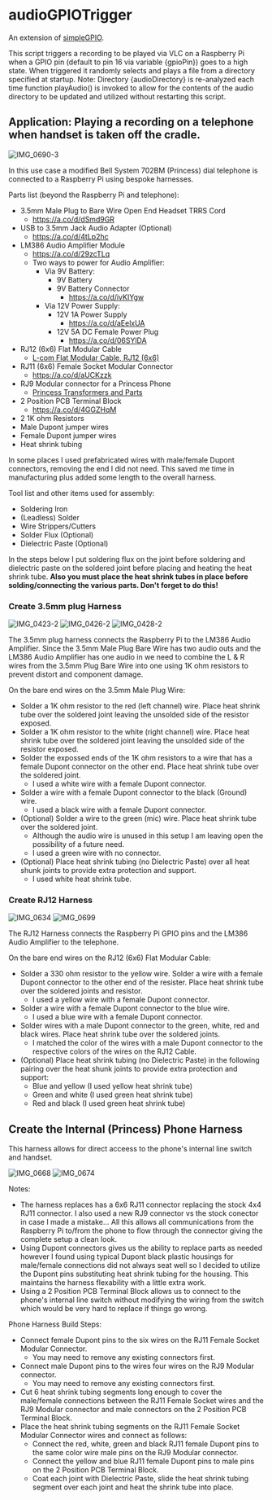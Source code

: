 # audioGPIOTrigger

An extension of [simpleGPIO](https://github.com/tdelora/simpleGPIO/).

This script triggers a recording to be played via VLC on a Raspberry Pi
when a GPIO pin (default to pin 16 via variable {gpioPin}) goes to a high state.
When triggered it randomly selects and plays a file from a directory specified at startup.
Note: Directory {audioDirectory} is re-analyzed each time function playAudio() is invoked
to allow for the contents of the audio directory to be updated and utilized without
restarting this script.

## Application: Playing a recording on a telephone when handset is taken off the cradle.

![IMG_0690-3](https://github.com/user-attachments/assets/3579e806-ddcf-4b97-9c77-d0c4b0fc9580)

In this use case a modified Bell System 702BM (Princess) dial telephone is connected to a Raspberry Pi using bespoke harnesses.

Parts list (beyond the Raspberry Pi and telephone):
- 3.5mm Male Plug to Bare Wire Open End Headset TRRS Cord
  - https://a.co/d/dSmd9GR
- USB to 3.5mm Jack Audio Adapter (Optional)
  - https://a.co/d/4tLp2hc
- LM386 Audio Amplifier Module
  - https://a.co/d/29zcTLq
  - Two ways to power for Audio Amplifier:
    - Via 9V Battery:
      - 9V Battery
      - 9V Battery Connector
        - https://a.co/d/ivKIYgw
    - Via 12V Power Supply:
      - 12V 1A Power Supply
        - https://a.co/d/aEelxUA
      - 12V 5A DC Female Power Plug
        - https://a.co/d/06SYlDA
- RJ12 (6x6) Flat Modular Cable
  - [L-com Flat Modular Cable, RJ12 (6x6)](https://www.l-com.com/ethernet-flat-modular-cable-rj12-6x6-tinned-end-10-ft)
- RJ11 (6x6) Female Socket Modular Connector
  - https://a.co/d/aUCKzzk
- RJ9 Modular connector for a Princess Phone
    - [Princess Transformers and Parts](https://www.ericofon.com/catalog/parts/princess.htm)
- 2 Position PCB Terminal Block
  - https://a.co/d/4GGZHqM
- 2 1K ohm Resistors
- Male Dupont jumper wires
- Female Dupont jumper wires
- Heat shrink tubing

In some places I used prefabricated wires with male/female Dupont connectors, removing the end I did not need.
This saved me time in manufacturing plus added some length to the overall harness.

Tool list and other items used for assembly: 
- Soldering Iron
- (Leadless) Solder
- Wire Strippers/Cutters
- Solder Flux (Optional)
- Dielectric Paste (Optional)

In the steps below I put soldering flux on the joint before soldering and dielectric paste on the soldered joint before placing and heating the heat shrink tube. **Also you must place the heat shrink tubes in place before solding/connecting the various parts. Don't forget to do this!**

### Create 3.5mm plug Harness
![IMG_0423-2](https://github.com/user-attachments/assets/6e1b76f7-941a-4c04-a12b-de625b68dee8)
![IMG_0426-2](https://github.com/user-attachments/assets/c43fde86-d6cd-4792-a106-a47137bb068b)
![IMG_0428-2](https://github.com/user-attachments/assets/a53e6c4d-43f0-42b9-aae7-da80548c95bc)

The 3.5mm plug harness connects the Raspberry Pi to the LM386 Audio Amplifier. Since the 3.5mm Male Plug Bare Wire has two audio outs
and the LM386 Audio Amplifier has one audio in we need to combine the L & R wires from the 3.5mm Plug Bare Wire into one using 1K ohm
resistors to prevent distort and component damage.

On the bare end wires on the 3.5mm Male Plug Wire:
- Solder a 1K ohm resistor to the red (left channel) wire. Place heat shrink tube over the soldered joint leaving the unsolded side of the resistor exposed.
- Solder a 1K ohm resistor to the white (right channel) wire. Place heat shrink tube over the soldered joint leaving the unsolded side of the resistor exposed.
- Solder the expossed ends of the 1K ohm resistors to a wire that has a female Dupont connector on the other end. Place heat shrink tube over the soldered joint.
  - I used a white wire with a female Dupont connector.
- Solder a wire with a female Dupont connector to the black (Ground) wire.
  - I used a black wire with a female Dupont connector.
- (Optional) Solder a wire to the green (mic) wire. Place heat shrink tube over the soldered joint.
  - Although the audio wire is unused in this setup I am leaving open the possibility of a future need.
  - I used a green wire with no connector.
- (Optional) Place heat shrink tubing (no Dielectric Paste) over all heat shunk joints to provide extra protection and support.
  - I used white heat shrink tube.

### Create RJ12 Harness
![IMG_0634](https://github.com/user-attachments/assets/cb76d39f-5439-4135-8e8f-ca4b91e4f178)
![IMG_0699](https://github.com/user-attachments/assets/a32db50c-6aa1-4f78-ae12-297d6b2d8119)

The RJ12 Harness connects the Raspberry Pi GPIO pins and the LM386 Audio Amplifier to the telephone.

On the bare end wires on the RJ12 (6x6) Flat Modular Cable:
- Solder a 330 ohm resistor to the yellow wire. Solder a wire with a female Dupont connector to the other end of the resister. Place heat shrink tube over the soldered joints and resistor.
  - I used a yellow wire with a female Dupont connector.
- Solder a wire with a female Dupont connector to the blue wire.
  - I used a blue wire with a female Dupont connector.
- Solder wires with a male Dupont connector to the green, white, red and black wires. Place heat shrink tube over the soldered joints.
  - I matched the color of the wires with a male Dupont connector to the respective colors of the wires on the RJ12 Cable.
- (Optional) Place heat shrink tubing (no Dielectric Paste) in the following pairing over the heat shunk joints to provide extra protection and support:
  - Blue and yellow (I used yellow heat shrink tube)
  - Green and white (I used green heat shrink tube)
  - Red and black (I used green heat shrink tube)

## Create the Internal (Princess) Phone Harness

This harness allows for direct acceess to the phone's internal line switch and handset.

![IMG_0668](https://github.com/user-attachments/assets/a9ea1084-341f-453f-8503-a4e699e56e4e)
![IMG_0674](https://github.com/user-attachments/assets/1d9cce35-06b0-4172-bf1a-82855e93c6b4)

Notes:
- The harness replaces has a 6x6 RJ11 connector replacing the stock 4x4 RJ11 connector. I also used a new RJ9 connector vs the stock conector in case I made a mistake...  All this allows all communications from the Raspberry Pi to/from the phone to flow through the connector giving the complete setup a clean look.
- Using Dupont connectors gives us the ability to replace parts as needed however I found using typical Dupont black plastic housings for male/female connections did not always seat well so I decided to utilize the Dupont pins substituting heat shrink tubing for the housing. This maintains the harness flexability with a little extra work.
- Using a 2 Position PCB Terminal Block allows us to connect to the phone's internal line switch without modifying the wiring from the switch which would be very hard to replace if things go wrong.

Phone Harness Build Steps:
- Connect female Dupont pins to the six wires on the RJ11 Female Socket Modular Connector.
  - You may need to remove any existing connectors first.
- Connect male Dupont pins to the wires four wires on the RJ9 Modular connector.
  - You may need to remove any existing connectors first.
- Cut 6 heat shrink tubing segments long enough to cover the male/female connections between the RJ11 Female Socket wires and the RJ9 Modular connector and male connectors on the 2 Position PCB Terminal Block. 
- Place the heat shrink tubing segments on the RJ11 Female Socket Modular Connector wires and connect as follows:
  - Connect the red, white, green and black RJ11 female Dupont pins to the same color wire male pins on the RJ9 Modular connector.
  - Connect the yellow and blue RJ11 female Dupont pins to male pins on the 2 Position PCB Terminal Block.
  - Coat each joint with Dielectric Paste, slide the heat shrink tubing segment over each joint and heat the shrink tube into place.

